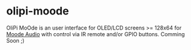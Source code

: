# olipi-moode
OliPi MoOde is an user interface for OLED/LCD screens >= 128x64 for [Moode Audio](https://moodeaudio.org/) with control via IR remote and/or GPIO buttons.
Comming Soon ;)
